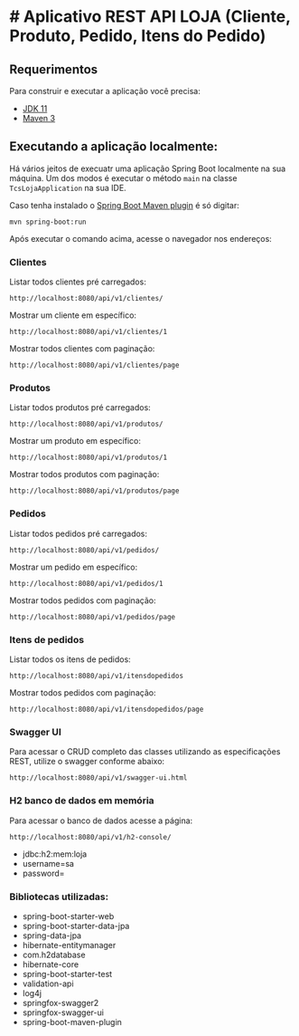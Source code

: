 # # Aplicativo REST API LOJA (Cliente, Produto, Pedido, Itens do Pedido)
## Requerimentos

Para construir e executar a aplicação você precisa:
- [JDK 11](https://www.oracle.com/java/technologies/downloads/#java11-windows)
- [Maven 3](https://maven.apache.org)

## Executando a aplicação localmente:

Há vários jeitos de execuatr uma aplicação Spring Boot localmente na sua máquina. Um dos modos é executar o método `main` na classe `TcsLojaApplication` na sua IDE.

Caso tenha instalado o [Spring Boot Maven plugin](https://docs.spring.io/spring-boot/docs/current/reference/html/build-tool-plugins-maven-plugin.html) é só digitar:

```shell
mvn spring-boot:run
```

Após executar o comando acima, acesse o navegador nos endereços:

### Clientes

Listar todos clientes pré carregados:
```shell
http://localhost:8080/api/v1/clientes/
```
Mostrar um cliente em específico:
```shell
http://localhost:8080/api/v1/clientes/1
```
Mostrar todos clientes com paginação:
```shell
http://localhost:8080/api/v1/clientes/page
```

### Produtos

Listar todos produtos pré carregados:
```shell
http://localhost:8080/api/v1/produtos/
```
Mostrar um produto em específico:
```shell
http://localhost:8080/api/v1/produtos/1
```
Mostrar todos produtos com paginação:
```shell
http://localhost:8080/api/v1/produtos/page
```

### Pedidos

Listar todos pedidos pré carregados:
```shell
http://localhost:8080/api/v1/pedidos/
```
Mostrar um pedido em específico:
```shell
http://localhost:8080/api/v1/pedidos/1
```
Mostrar todos pedidos com paginação:
```shell
http://localhost:8080/api/v1/pedidos/page
```

### Itens de pedidos

Listar todos os itens de pedidos:
```shell
http://localhost:8080/api/v1/itensdopedidos
```
Mostrar todos pedidos com paginação:
```shell
http://localhost:8080/api/v1/itensdopedidos/page
```

### Swagger UI
Para acessar o CRUD completo das classes utilizando as especificações REST, utilize o swagger conforme abaixo:

```shell
http://localhost:8080/api/v1/swagger-ui.html
```

### H2 banco de dados em memória
Para acessar o banco de dados acesse a página:

```shell
http://localhost:8080/api/v1/h2-console/
```

* jdbc:h2:mem:loja<br>
* username=sa<br>
* password=<br>

### Bibliotecas utilizadas:
 - spring-boot-starter-web
- spring-boot-starter-data-jpa
- spring-data-jpa
- hibernate-entitymanager
- com.h2database
- hibernate-core
- spring-boot-starter-test
- validation-api
- log4j
- springfox-swagger2
- springfox-swagger-ui
- spring-boot-maven-plugin
